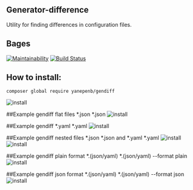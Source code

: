 ## Generator-difference
Utility for finding differences in configuration files.

## **Bages**
[![Maintainability](https://api.codeclimate.com/v1/badges/3355327e66b586da4cde/maintainability)](https://codeclimate.com/github/yanepenb/php-project-lvl2/maintainability)
[![Build Status](https://travis-ci.com/yanepenb/php-project-lvl2.svg?branch=master)](https://travis-ci.com/yanepenb/php-project-lvl2)

## **How to install:**
```
composer global require yanepenb/gendiff
```
![install](https://i.imgur.com/SSWJqvL.gif)

##Example gendiff flat files *.json *.json
![install](https://i.imgur.com/iUHfey4.gif)

##Example gendiff *.yaml *.yaml
![install](https://i.imgur.com/QcHD0qP.gif)

##Example gendiff nested files *.json *.json and *.yaml *.yaml
![install](https://i.imgur.com/7ZM73ea.gif)
![install](https://i.imgur.com/K2ZT0qI.gif)

##Example gendiff plain format *.(json/yaml) *.(json/yaml) --format plain
![install](https://i.imgur.com/hGOumv1.gif)

##Example gendiff json format *.(json/yaml) *.(json/yaml) --format json
![install](https://i.imgur.com/1XE2Zqu.gif)